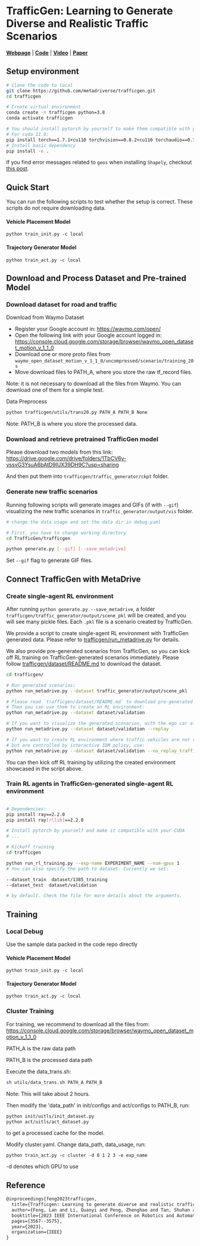 # TrafficGen: Learning to Generate Diverse and Realistic Traffic Scenarios

[**Webpage**](https://metadriverse.github.io/trafficgen/) | 
[**Code**](https://github.com/metadriverse/trafficgen) |
[**Video**](https://youtu.be/jPS93-d6msM) |
[**Paper**](https://arxiv.org/pdf/2210.06609.pdf)



## Setup environment

```bash
# Clone the code to local
git clone https://github.com/metadriverse/trafficgen.git
cd trafficgen

# Create virtual environment
conda create -n trafficgen python=3.8
conda activate trafficgen

# You should install pytorch by yourself to make them compatible with your GPU
# For cuda 11.0:
pip install torch==1.7.1+cu110 torchvision==0.8.2+cu110 torchaudio==0.7.2 -f https://download.pytorch.org/whl/torch_stable.html
# Install basic dependency
pip install -e .
```

If you find error messages related to `geos` when installing `Shapely`, checkout [this post](https://stackoverflow.com/questions/19742406/could-not-find-library-geos-c-or-load-any-of-its-variants).


## Quick Start

You can run the following scripts to test whether the setup is correct. These scripts do not require
downloading data.

#### Vehicle Placement Model
````
python train_init.py -c local
````
#### Trajectory Generator Model
````
python train_act.py -c local 
````


## Download and Process Dataset and Pre-trained Model

### Download dataset for road and traffic

Download from Waymo Dataset
- Register your Google account in: https://waymo.com/open/
- Open the following link with your Google account logged in: https://console.cloud.google.com/storage/browser/waymo_open_dataset_motion_v_1_1_0
- Download one or more proto files from `waymo_open_dataset_motion_v_1_1_0/uncompressed/scenario/training_20s`
- Move download files to PATH_A, where you store the raw tf_record files.

Note: it is not necessary to download all the files from Waymo. You can download one of them for a simple test.

Data Preprocess
```bash
python trafficgen/utils/trans20.py PATH_A PATH_B None
```
Note: PATH_B is where you store the processed data.


[//]: # (The processed data has the following attributes:)

[//]: # (- `id`: scenario id)

[//]: # (- `all_agent`: A `[190, n, 9]` array which contains 190 frames, n agents, 9 features `[coord, velocity, heading, length, width, type, validity]`)

[//]: # (- `traffic_light`: A list containing information about the traffic light)

[//]: # (- `lane`: A `[n,4]` array which contains n points and `[coord, type, id&#40;which lane this point belongs to&#41;]` features.)

[//]: # ()

### Download and retrieve pretrained TrafficGen model

Please download two models from this link: https://drive.google.com/drive/folders/1TbCV6y-vssvG3YsuA6bAtD9lUX39DH9C?usp=sharing

And then put them into `trafficgen/traffic_generator/ckpt` folder.

### Generate new traffic scenarios

Running following scripts will generate images and GIFs (if with `--gif`) visualizing the new traffic scenarios in 
`traffic_generator/output/vis` folder.

```bash
# change the data usage and set the data dir in debug.yaml

# First, you have to change working directory
cd TrafficGen/trafficgen

python generate.py [--gif] [--save_metadrive]
```

Set `--gif` flag to generate GIF files.


## Connect TrafficGen with MetaDrive

### Create single-agent RL environment

After running `python generate.py --save_metadrive`,
a folder `trafficgen/traffic_generator/output/scene_pkl` will be created, and you will see many
pickle files. Each `.pkl` file is a scenario created by TrafficGen.

We provide a script to create single-agent RL environment with TrafficGen generated data.
Please refer to [trafficgen/run_metadrive.py](trafficgen/run_metadrive.py) for details.

We also provide pre-generated scenarios from TrafficGen, so you can kick off RL training
on TrafficGen-generated scenarios immediately. Please follow
[trafficgen/dataset/README.md](trafficgen/dataset/README.md)
to download the dataset.

```bash
cd trafficgen/

# Run generated scenarios:
python run_metadrive.py --dataset traffic_generator/output/scene_pkl

# Please read `trafficgen/dataset/README.md` to download pre-generated scenarios
# Then you can use them to create an RL environment:
python run_metadrive.py --dataset dataset/validation

# If you want to visualize the generated scenarios, with the ego car also replaying data, use:
python run_metadrive.py --dataset dataset/validation --replay

# If you want to create RL environment where traffic vehicles are not replaying 
# but are controlled by interactive IDM policy, use:
python run_metadrive.py --dataset dataset/validation --no_replay_traffic
```

You can then kick off RL training by utilizing the created environment showcased in the script above.


### Train RL agents in TrafficGen-generated single-agent RL environment

```bash

# Dependencies:
pip install ray==2.2.0
pip install ray[rllib]==2.2.0

# Install pytorch by yourself and make it compatible with your CUDA
# ...

# Kickoff training
cd trafficgen

python run_rl_training.py --exp-name EXPERIMENT_NAME --num-gpus 1 
# You can also specify the path to dataset. Currently we set:

--dataset_train  dataset/1385_training
--dataset_test  dataset/validation

# by default. Check the file for more details about the arguments. 
```



## Training

### Local Debug
Use the sample data packed in the code repo directly
#### Vehicle Placement Model
````
python train_init.py -c local
````
#### Trajectory Generator Model
````
python train_act.py -c local
````


### Cluster Training
For training, we recommend to download all the files from: https://console.cloud.google.com/storage/browser/waymo_open_dataset_motion_v_1_1_0

PATH_A is the raw data path

PATH_B is the processed data path

Execute the data_trans.sh:
```bash
sh utils/data_trans.sh PATH_A PATH_B
```
Note: This will take about 2 hours.

Then modify the 'data_path' in init/configs and act/configs to PATH_B, run:
```bash
python init/uitls/init_dataset.py
python act/uitls/act_dataset.py
```
to get a processed cache for the model.

Modify cluster.yaml. Change data_path, data_usage, run:
````
python train_act.py -c cluster -d 0 1 2 3 -e exp_name
````

-d denotes which GPU to use



## Reference

```latex
@inproceedings{feng2023trafficgen,
  title={Trafficgen: Learning to generate diverse and realistic traffic scenarios},
  author={Feng, Lan and Li, Quanyi and Peng, Zhenghao and Tan, Shuhan and Zhou, Bolei},
  booktitle={2023 IEEE International Conference on Robotics and Automation (ICRA)},
  pages={3567--3575},
  year={2023},
  organization={IEEE}
}
```



